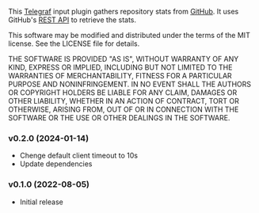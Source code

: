 This [Telegraf](https://github.com/influxdata/telegraf) input plugin gathers repository stats from [GitHub](https://github.com/). It uses GitHub's [REST API](https://docs.github.com/en/rest) to retrieve the stats.

This software may be modified and distributed under the terms
of the MIT license.  See the LICENSE file for details.

THE SOFTWARE IS PROVIDED "AS IS", WITHOUT WARRANTY OF ANY KIND, EXPRESS OR
IMPLIED, INCLUDING BUT NOT LIMITED TO THE WARRANTIES OF MERCHANTABILITY,
FITNESS FOR A PARTICULAR PURPOSE AND NONINFRINGEMENT. IN NO EVENT SHALL THE
AUTHORS OR COPYRIGHT HOLDERS BE LIABLE FOR ANY CLAIM, DAMAGES OR OTHER
LIABILITY, WHETHER IN AN ACTION OF CONTRACT, TORT OR OTHERWISE, ARISING FROM,
OUT OF OR IN CONNECTION WITH THE SOFTWARE OR THE USE OR OTHER DEALINGS IN THE
SOFTWARE.

### v0.2.0 (2024-01-14)
* Chenge default client timeout to 10s
* Update dependencies

### v0.1.0 (2022-08-05)
* Initial release
